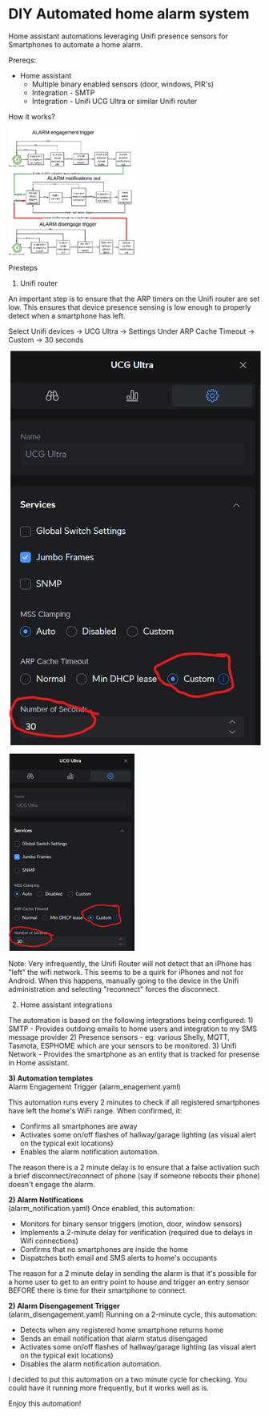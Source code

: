# DIY Automated home alarm system

Home assistant automations leveraging Unifi presence sensors for Smartphones to automate a home alarm.

Prereqs:
* Home assistant 
	* Multiple binary enabled sensors (door, windows, PIR's)
	* Integration - SMTP   
	* Integration - Unifi UCG Ultra or similar Unifi router


How it works?


<img src="https://github.com/8BitVino/homealarm/blob/main/alarmflowdiagram.jpg" alt="Flow diagram" style="width: 50%; height: auto;">

Presteps 

1) Unifi router

An important step is to ensure that the ARP timers on the Unifi router are set low. This ensures that device presence sensing is low enough to properly detect when a smartphone has left.

Select Unifi devices -> UCG Ultra -> Settings
Under ARP Cache Timeout -> Custom -> 30 seconds

![Unifi settings](https://github.com/8BitVino/homealarm/blob/main/alarmunifisettings.jpg)

<img src="https://github.com/8BitVino/homealarm/blob/main/alarmunifisettings.jpg" alt="Unifi ARP settings" style="width: 50%; height: auto;">

Note:  Very infrequently, the Unifi Router will not detect that an iPhone has "left" the wifi network. This seems to be a quirk for iPhones and not for Android. When this happens, manually going to the device in the Unifi administration and selecting "reconnect" forces the disconnect.


2) Home assistant integrations

The automation is based on the following integrations being configured:
	1) SMTP - Provides outdoing emails to home users and integration to my SMS message provider
	2) Presence sensors - eg: various Shelly, MQTT, Tasmota, ESPHOME which are your sensors to be monitored.
	3) Unifi Network - Provides the smartphone as an entity that is tracked for presense in Home assistant.



**3) Automation templates**  
Alarm Engagement Trigger (alarm_enagement.yaml)

This automation runs every 2 minutes to check if all registered smartphones have left the home's WiFi range. When confirmed, it:

- Confirms all smartphones are away
- Activates some on/off flashes of hallway/garage lighting (as visual alert on the typical exit locations)
- Enables the alarm notification automation.

The reason there is a 2 minute delay is to ensure that a false activation such a brief disconnect/reconnect of phone (say if someone reboots their phone) doesn't engage the alarm.


**2) Alarm Notifications**  
(alarm_notification.yaml)
Once enabled, this automation:

- Monitors for binary sensor triggers (motion, door, window sensors)
- Implements a 2-minute delay for verification (required due to delays in Wifi connections)
- Confirms that no smartphones are inside the home
- Dispatches both email and SMS alerts to home's occupants

The reason for a 2 minute delay in sending the alarm is that it's possible for a home user to get to an entry point to house and trigger an entry sensor BEFORE there is time for their smartphone to connect.

**2) Alarm Disengagement Trigger**  
(alarm_disengagement.yaml)
Running on a 2-minute cycle, this automation:

- Detects when any registered home smartphone returns home
- Sends an  email notification that alarm status disengaged
-  Activates some on/off flashes of hallway/garage lighting (as visual alert on the typical exit locations)
- Disables the alarm notification automation.

I decided to put this automation on a two minute cycle for checking. You could have it running more frequently, but it works well as is.

Enjoy this automation!
